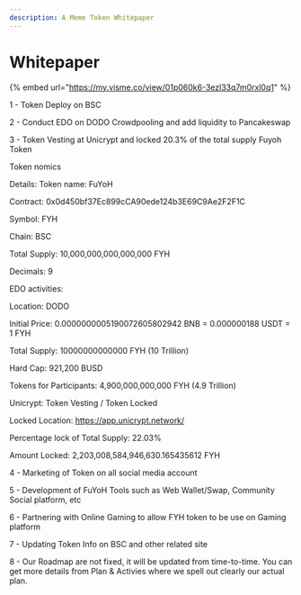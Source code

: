 ```yaml
---
description: A Meme Token Whitepaper
---
```


# Whitepaper

{% embed url="https://my.visme.co/view/01p060k6-3ezl33q7m0rxl0q1" %}

1 - Token Deploy on BSC

2 - Conduct EDO on DODO Crowdpooling and add liquidity to Pancakeswap

3 - Token Vesting at Unicrypt and locked 20.3% of the total supply Fuyoh Token

Token nomics

Details: Token name: FuYoH

Contract: 0x0d450bf37Ec899cCA90ede124b3E69C9Ae2F2F1C

Symbol: FYH

Chain: BSC

Total Supply: 10,000,000,000,000,000 FYH

Decimals: 9

&#x20;

EDO activities:

Location: DODO

Initial Price: 0.0000000005190072605802942 BNB = 0.000000188 USDT = 1 FYH&#x20;

Total Supply: 10000000000000 FYH (10 Trillion)

Hard Cap: 921,200 BUSD

Tokens for Participants: 4,900,000,000,000 FYH (4.9 Trillion)

&#x20;Unicrypt: Token Vesting / Token Locked

&#x20;Locked Location: https://app.unicrypt.network/

Percentage lock of Total Supply: 22.03%

Amount Locked: 2,203,008,584,946,630.165435612 FYH



4 - Marketing of Token on all social media account

5 - Development of FuYoH Tools such as Web Wallet/Swap, Community Social platform, etc

6 - Partnering with Online Gaming to allow FYH token to be use on Gaming platform

7 - Updating Token Info on BSC and other related site

8 - Our Roadmap are not fixed, it will be updated from time-to-time. You can get more details from Plan & Activies where we spell out clearly our actual plan.
